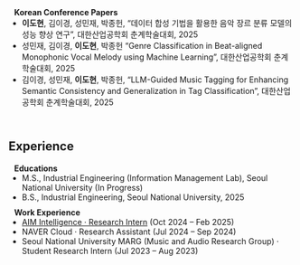 <h4 style="margin:0 10px 0;">Korean Conference Papers</h4>

<ul style="margin:0 0 10px;">
  <li><strong>이도현</strong>, 김이경, 성민재, 박종헌, “데이터 합성 기법을 활용한 음악 장르 분류 모델의 성능 향상 연구”, 대한산업공학회 춘계학술대회, 2025</li>
  <li>성민재, 김이경, <strong>이도현</strong>, 박종헌 “Genre Classification in Beat-aligned Monophonic Vocal Melody using Machine Learning”, 대한산업공학회 춘계학술대회, 2025</li>
  <li>김이경, 성민재, <strong>이도현</strong>, 박종헌, “LLM-Guided Music Tagging for Enhancing Semantic Consistency and Generalization in Tag Classification”, 대한산업공학회 춘계학술대회, 2025</li>
</ul>
<br>

## Experience

<h4 style="margin:0 10px 0;">Educations</h4>

<ul style="margin:0 0 10px;">
  <li>M.S., Industrial Engineering (Information Management Lab), Seoul National University (In Progress)</li>
  <li>B.S., Industrial Engineering, Seoul National University, 2025</li>
</ul>

<h4 style="margin:0 10px 0;">Work Experience</h4>

<ul style="margin:0 0 10px;">
  <li>
    <a href="https://aim-intelligence.com/en"><autocolor>AIM Intelligence · Research Intern</autocolor></a> (Oct 2024 – Feb 2025)
  </li>

  <li>
    <autocolor>NAVER Cloud · Research Assistant</autocolor> (Jul 2024 – Sep 2024)
  </li>

  <li>
    <autocolor>Seoul National University MARG (Music and Audio Research Group) · Student Research Intern</autocolor> (Jul 2023 – Aug 2023)
  </li>
</ul>
